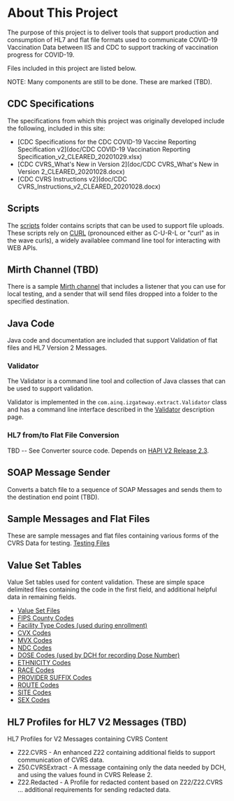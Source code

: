 # About This Project
The purpose of this project is to deliver tools that support production and consumption
of HL7 and flat file formats used to communicate COVID-19 Vaccination Data between IIS
and CDC to support tracking of vaccination progress for COVID-19.

Files included in this project are listed below.

NOTE: Many components are still to be done.  These are marked (TBD).
## CDC Specifications
The specifications from which this project was originally developed include the following,
included in this site:

* [CDC Specifications for the CDC COVID-19 Vaccine Reporting Specification v2](doc/CDC COVID-19 Vaccination Reporting Specification_v2_CLEARED_20201029.xlsx)
* [CDC CVRS_What's New in Version 2](doc/CDC CVRS_What's New in Version 2_CLEARED_20201028.docx)
* [CDC CVRS Instructions v2](doc/CDC CVRS_Instructions_v2_CLEARED_20201028.docx)

## Scripts
The [scripts](scripts/README.md) folder contains scripts that can be used to support file uploads.
These scripts rely on [CURL](https://curl.haxx.se/) (pronounced either as C-U-R-L or
"curl" as in the wave curls), a widely availablee command line tool for interacting
with WEB APIs.

## Mirth Channel (TBD)
There is a sample [Mirth channel](mirth/README.md) that includes a listener that you can use for local
testing, and a sender that will send files dropped into a folder to the specified destination.

## Java Code
Java code and documentation are included that support Validation of flat files and HL7 Version 2 Messages.

### Validator

The Validator is a command line tool and collection of Java classes that can be used
to support validation.

Validator is implemented in the `com.ainq.izgateway.extract.Validator` class and has
a command line interface described in the [Validator](Validator.md) description page.

### HL7 from/to Flat File Conversion
TBD -- See Converter source code.  Depends on [HAPI V2 Release 2.3](https://hapifhir.github.io/hapi-hl7v2/).

## SOAP Message Sender
Converts a batch file to a sequence of SOAP Messages and sends them to the destination
end point (TBD).

## Sample Messages and Flat Files
These are sample messages and flat files containing various forms of the CVRS Data for
testing.
[Testing Files](src\test\resources)

## Value Set Tables
Value Set tables used for content validation. These are simple space delimited files
containing the code in the first field, and additional helpful data in remaining fields.

  * [Value Set Files](src\main\resources)
  * [FIPS County Codes](src\main\resources\COUNTY.txt)
  * [Facility Type Codes (used during enrollment)](src\main\resources\DCHTYPE2.txt)
  * [CVX Codes](src\main\resources\CVX.txt)
  * [MVX Codes](src\main\resources\MVX.txt)
  * [NDC Codes](src\main\resources\NDC.txt)
  * [DOSE Codes (used by DCH for recording Dose Number)](src\main\resources\DOSE.txt)
  * [ETHNICITY Codes](src\main\resources\ETHNICITY.txt)
  * [RACE Codes](src\main\resources\RACE.txt)
  * [PROVIDER SUFFIX Codes](src\main\resources\PROVIDER_SUFFIX.txt)
  * [ROUTE Codes](src\main\resources\ROUTE.txt)
  * [SITE Codes](src\main\resources\SITE.txt)
  * [SEX Codes](src\main\resources\SEX.txt)

## HL7 Profiles for HL7 V2 Messages (TBD)
HL7 Profiles for V2 Messages containing CVRS Content
* Z22.CVRS - An enhanced Z22 containing additional fields to support communication of
CVRS data.
* Z50.CVRSExtract - A message containing only the data needed by DCH, and using the values
found in CVRS Release 2.
* Z22.Redacted - A Profile for redacted content based on Z22/Z22.CVRS ... additional requirements
for sending redacted data.
